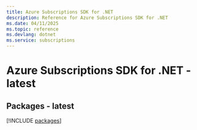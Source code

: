 ```yaml
---
title: Azure Subscriptions SDK for .NET
description: Reference for Azure Subscriptions SDK for .NET
ms.date: 04/11/2025
ms.topic: reference
ms.devlang: dotnet
ms.service: subscriptions
---
```

# Azure Subscriptions SDK for .NET - latest
## Packages - latest
[!INCLUDE [packages](subscriptions-index.md)]